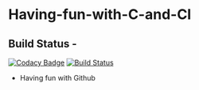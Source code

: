 # Having-fun-with-C-and-CI
## Build Status -
[![Codacy Badge](https://api.codacy.com/project/badge/Grade/eaf9f1d22f4140f1bfcdcb85f1a51236)](https://app.codacy.com/manual/regnick95/Having-fun-with-C-and-CI?utm_source=github.com&utm_medium=referral&utm_content=regnick95/Having-fun-with-C-and-CI&utm_campaign=Badge_Grade_Dashboard)
[![Build Status](https://travis-ci.org/regnick95/Having-fun-with-C-and-CI.svg?branch=master)](https://travis-ci.org/regnick95/Having-fun-with-C-and-CI)
- Having fun with Github
